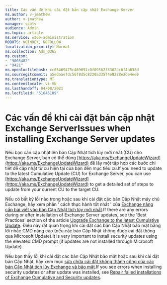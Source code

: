 ```yaml
---
title: Các vấn đề khi cài đặt bản cập nhật Exchange Server
ms.author: v-jmathew
author: v-jmathew
manager: scotv
audience: Admin
ms.topic: article
ms.service: o365-administration
ROBOTS: NOINDEX, NOFOLLOW
localization_priority: Normal
ms.collection: Adm_O365
ms.custom:
- "9005482"
- "9421"
ms.openlocfilehash: cc05469475c469691c0f09562f8362bc6f4a638d
ms.sourcegitcommit: a5edaaefdc56f8d5c8220a335f4e8228e2de4ee0
ms.translationtype: MT
ms.contentlocale: vi-VN
ms.lasthandoff: 04/08/2021
ms.locfileid: "51645189"
---
```

# <a name="issues-when-installing-exchange-server-updates"></a><span data-ttu-id="0b422-102">Các vấn đề khi cài đặt bản cập nhật Exchange Server</span><span class="sxs-lookup"><span data-stu-id="0b422-102">Issues when installing Exchange Server updates</span></span>

<span data-ttu-id="0b422-103">Nếu bạn cần cập nhật lên bản Cập Nhật tích lũy mới nhất (CU) cho Exchange Server, bạn có thể dùng [https://aka.ms/ExchangeUpdateWizard](https://aka.ms/ExchangeUpdateWizard) để lấy một tập hợp các bước chi tiết để cập nhật từ cu hiện tại của bạn đến mục tiêu cu.</span><span class="sxs-lookup"><span data-stu-id="0b422-103">If you need to update to the latest Cumulative Update (CU) for Exchange Server, you can use [https://aka.ms/ExchangeUpdateWizard](https://aka.ms/ExchangeUpdateWizard) to get a detailed set of steps to update from your current CU to the target CU.</span></span>

<span data-ttu-id="0b422-104">Nếu có bất kỳ lỗi nào trong hoặc sau khi cài đặt các bản Cập Nhật máy chủ Exchange, hãy xem phần ' cách thực hành tốt nhất ' của [Exchange nâng cấp bài viết vào bản Cập Nhật tích lũy mới nhất](https://docs.microsoft.com/Exchange/plan-and-deploy/install-cumulative-updates).</span><span class="sxs-lookup"><span data-stu-id="0b422-104">If there are any errors during or after installation of Exchange Server updates, see the 'Best Practices' section of the article [Upgrade Exchange to the latest Cumulative Update](https://docs.microsoft.com/Exchange/plan-and-deploy/install-cumulative-updates).</span></span> <span data-ttu-id="0b422-105">Điều này rất quan trọng khi cài đặt các bản Cập Nhật bảo mật bằng lời nhắc CMD nâng cao (nếu các bản Cập Nhật không được cài đặt thông qua Microsoft Update).</span><span class="sxs-lookup"><span data-stu-id="0b422-105">It is very important to install security updates using the elevated CMD prompt (if updates are not installed through Microsoft Update).</span></span>

<span data-ttu-id="0b422-106">Nếu bạn thấy lỗi khi cài đặt các bản Cập Nhật bảo mật hoặc sau khi cài đặt bản Cập Nhật, hãy xem mục [sửa chữa cài đặt không thành công của các bản Cập Nhật tích lũy Exchange và bảo mật](https://aka.ms/exupdatefaq).</span><span class="sxs-lookup"><span data-stu-id="0b422-106">If you see errors when installing security updates or after update was installed, see [Repair failed installations of Exchange Cumulative and Security updates](https://aka.ms/exupdatefaq).</span></span>
